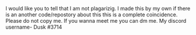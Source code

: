 I would like you to tell that I am not plagarizig.
I made this by my own if there is an another code/repostory about this this is a complete coincidence.
Please do not copy me.
If you wanna meet me you can dm me.
My discord username-
Dusk #3714

